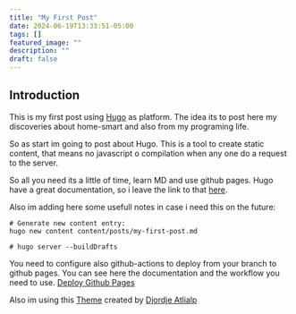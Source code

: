 ```yaml
---
title: "My First Post"
date: 2024-06-19T13:33:51-05:00
tags: []
featured_image: ""
description: ""
draft: false
---
```

## Introduction

This is my first post using [Hugo](https://gohugo.io) as platform. The idea its to post here my discoveries about home-smart and also from my programing life.

So as start im going to post about Hugo. This is a tool to create static content, that means no javascript o compilation when any one do a request to the server.

So all you need its a little of time, learn MD and use github pages. Hugo have a great documentation, so i leave the link to that [here](https://gohugo.io/getting-started/quick-start/).

Also im adding here some usefull notes in case i need this on the future:

``` 
# Generate new content entry:
hugo new content content/posts/my-first-post.md

# hugo server --buildDrafts

```

You need to configure also github-actions to deploy from your branch to github pages. You can see here the documentation and the workflow you need to use. [Deploy Github Pages](https://gohugo.io/hosting-and-deployment/hosting-on-github/) 

Also im using this [Theme](https://themes.gohugo.io/themes/hugo-theme-hello-friend-ng/) created by [Djordje Atlialp](https://github.com/rhazdon)
